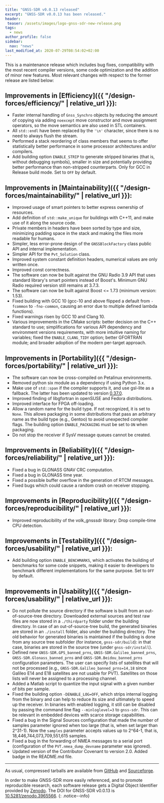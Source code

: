 ```yaml
---
title: "GNSS-SDR v0.0.13 released"
excerpt: "GNSS-SDR v0.0.13 has been released."
header:
 teaser: /assets/images/logo-gnss-sdr-new-release.png
tags:
  - news
author_profile: false
sidebar:
  nav: "news"
last_modified_at: 2020-07-29T08:54:02+02:00
---
```


This is a maintenance release which includes bug fixes, compatibility with the
most recent compiler versions, some code optimization and the addition of minor
new features. Most relevant changes with respect to the former release are
listed below:

## Improvements in [Efficiency]({{ "/design-forces/efficiency/" | relative_url }}):

 * Faster internal handling of `Gnss_Synchro` objects by reducing the amount of
 copying via adding `noexcept` move constructor and move assignment operators,
 so the move semantics are also used in STL containers.
 * All `std::endl` have been replaced by the `'\n'` character, since there is no
 need to always flush the stream.
 * Performed a stack reordering of class members that seems to offer
 statistically better performance in some processor architectures and/or
 compilers.
 * Add building option `ENABLE_STRIP` to generate stripped binaries (that is,
 without debugging symbols), smaller in size and potentially providing better
 performance than non-stripped counterparts. Only for GCC in Release build
 mode. Set to `OFF` by default.


## Improvements in [Maintainability]({{ "/design-forces/maintainability/" | relative_url }}):

 * Improved usage of smart pointers to better express ownership of resources.
 * Add definition of `std::make_unique` for buildings with C++11, and make use of
 it along the source code.
 * Private members in headers have been sorted by type and size, minimizing
 padding space in the stack and making the files more readable for humans.
 * Simpler, less error-prone design of the `GNSSBlockFactory` class public API
 and internal implementation.
 * Simpler API for the `Pvt_Solution` class.
 * Improved system constant definition headers, numerical values are only written
 once.
 * Improved const correctness.
 * The software can now be built against the GNU Radio 3.9 API that uses standard
 library's smart pointers instead of Boost's. Minimum GNU Radio required
 version still remains at 3.7.3.
 * The software can now be built against Boost <= 1.73 (minimum version: 1.53).
 * Fixed building with GCC 10 (gcc-10 and above flipped a default from `-fcommon`
 to `-fno-common`, causing an error due to multiple defined lambda functions).
 * Fixed warnings risen by GCC 10 and Clang 10.
 * Various improvements in the CMake scripts: better decision on the C++ standard
 to use; simplifications for various API dependency and environment versions
 requirements, with more intuitive naming for variables; fixed the
 `ENABLE_CLANG_TIDY` option; better GFORTRAN module; and broader adoption of
 the modern per-target approach.


## Improvements in [Portability]({{ "/design-forces/portability/" | relative_url }}):

 * The software can now be cross-compiled on Petalinux environments.
 * Removed python six module as a dependency if using Python 3.x.
 * Make use of `std::span` if the compiler supports it, and use gsl-lite as a
 fallback. The latter has been updated to version
 [0.37.0](https://github.com/gsl-lite/gsl-lite/releases/tag/0.37.0).
 * Improved finding of libgfortran in openSUSE and Fedora distributions.
 * Improved interface for FPGA off-loading.
 * Allow a random name for the build type. If not recognized, it is set to
 `None`. This allows packaging in some distributions that pass an arbitrary
 name as the build type (e.g., Gentoo) to avoid unexpected compiler flags. The
 building option `ENABLE_PACKAGING` must be set to `ON` when packaging.
 * Do not stop the receiver if SysV message queues cannot be created.


## Improvements in [Reliability]({{ "/design-forces/reliability/" | relative_url }}):

 * Fixed a bug in GLONASS GNAV CRC computation.
 * Fixed a bug in GLONASS time year.
 * Fixed a possible buffer overflow in the generation of RTCM messages.
 * Fixed bugs which could cause a random crash on receiver stopping.


## Improvements in [Reproducibility]({{ "/design-forces/reproducibility/" | relative_url }}):

 * Improved reproducibility of the volk_gnsssdr library: Drop compile-time CPU
 detection.


## Improvements in [Testability]({{ "/design-forces/usability/" | relative_url }}):

 * Add building option `ENABLE_BENCHMARKS`, which activates the building of
 benchmarks for some code snippets, making it easier to developers to benchmark
 different implementations for the same purpose. Set to `OFF` by default.


## Improvements in [Usability]({{ "/design-forces/usability/" | relative_url }}):

 * Do not pollute the source directory if the software is built from an
 out-of-source-tree directory. Downloaded external sources and test raw files
 are now stored in a `./thirdparty` folder under the building directory. In
 case of an out-of-source-tree build, the generated binaries are stored in an
 `./install` folder, also under the building directory. The old behavior for
 generated binaries is maintained if the building is done from any source tree
 subfolder (for instance, `gnss-sdr/build`): in that case, binaries are stored
 in the source tree (under `gnss-sdr/install`).
 * Defined new `GNSS-SDR.GPS_banned_prns`, `GNSS-SDR.Galileo_banned_prns`,
 `GNSS-SDR.Glonass_banned_prns` and `GNSS-SDR.Beidou_banned_prns` configuration
 parameters. The user can specify lists of satellites that will not be
 processed (e.g., `GNSS-SDR.Galileo_banned_prns=14,18` since Galileo E14 and
 E18 satellites are not usable for PVT). Satellites on those lists will never
 be assigned to a processing channel.
 * Added a Matlab script to quantize the input signal with a given number of bits
 per sample.
 * Fixed the building option `-DENABLE_LOG=OFF`, which strips internal logging
 from the binary and can help to reduce its size and ultimately to speed up the
 receiver. In binaries with enabled logging, it still can be disabled by
 passing the command line flag `--minloglevel=3` to `gnss-sdr`. This can be
 relevant in embedded devices with scarce storage capabilities.
 * Fixed a bug in the Signal Sources configuration that made the number of
 samples parameter ignored when too large (that is, when set larger than
 2^31-1). Now the `samples` parameter accepts values up to 2^64-1, that is,
 18,446,744,073,709,551,615 samples.
 * Fixed a bug in the forwarding of NMEA messages to a serial port (configuration
 of the `PVT.nmea_dump_devname` parameter was ignored).
 * Updated version of the Contributor Covenant to version 2.0. Added badge in the
 README.md file.

-----


As usual, compressed tarballs are available from [GitHub](https://github.com/gnss-sdr/gnss-sdr/releases/tag/v0.0.13) and [Sourceforge](https://sourceforge.net/projects/gnss-sdr/).

<a href="https://doi.org/10.5281/zenodo.3965566" ><i class="ai ai-fw ai-doi ai-lg" aria-hidden="true"></i></a>In order to make GNSS-SDR more easily referenced, and to promote reproducible research, each software release gets a Digital Object Identifier provided by [Zenodo](https://zenodo.org/faq). The DOI for GNSS-SDR v0.0.13 is [10.5281/zenodo.3965566](https://doi.org/10.5281/zenodo.3965566).
{: .notice--info}
